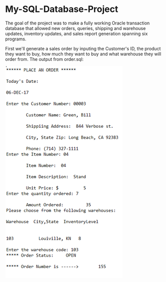 # My-SQL-Database-Project
The goal of the project was to make a fully working Oracle transaction database that allowed new orders, queries, shipping and warehouse updates, inventory updates, and sales report generation spanning six programs.

First we'll generate a sales order by inputing the Customer's ID, 
the product they want to buy, how much they want to buy 
and what warehouse they will order from. 
The output from order.sql:

![alt text](https://github.com/ArnoAlford/My-SQL-Database-Project/blob/master/Order.png)
